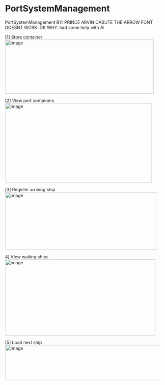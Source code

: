 # PortSystemManagement
PortSystemManagement
BY: PRINCE ARVIN CABUTE
THE ARROW FONT DOESNT WORK IDK WHY.
had some help with AI

[1] Store container
<img width="484" height="175" alt="image" src="https://github.com/user-attachments/assets/01203d34-f2dd-45cc-8103-5f9bf267fcb1" />

[2] View port containers
<img width="478" height="258" alt="image" src="https://github.com/user-attachments/assets/bb811f95-c4ea-4f24-a335-cb61a9ea59a3" />

[3] Register arriving ship
<img width="495" height="187" alt="image" src="https://github.com/user-attachments/assets/5132bcc5-b76c-4665-b0ad-33e3ed092ef3" />

4] View waiting ships
<img width="489" height="247" alt="image" src="https://github.com/user-attachments/assets/91de5bfe-8f3d-4afd-9334-cecc413948cb" />

[5] Load next ship
<img width="703" height="114" alt="image" src="https://github.com/user-attachments/assets/af5e97ea-da64-4b05-86fa-aaf7115ec447" />




